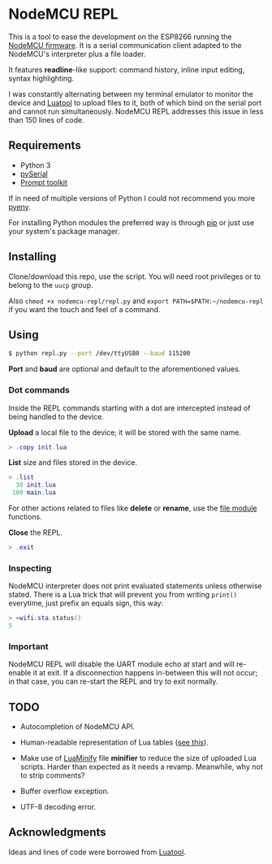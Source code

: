 # NodeMCU REPL

This is a tool to ease the development on the ESP8266 running the
[NodeMCU firmware](https://github.com/nodemcu/nodemcu-firmware).
It is a serial communication client adapted to the NodeMCU's
interpreter plus a file loader.

It features **readline**-like support: command history, inline input editing,
syntax highlighting.

I was constantly alternating between my terminal emulator to monitor the
device and [Luatool](https://github.com/4refr0nt/luatool) to upload files
to it, both of which bind on the serial port and cannot run simultaneously.
NodeMCU REPL addresses this issue in less than 150 lines of code.

## Requirements

* Python 3
* [pySerial](https://github.com/pyserial/pyserial)
* [Prompt toolkit](https://github.com/jonathanslenders/python-prompt-toolkit)

If in need of multiple versions of Python I could not recommend
you more [pyenv](https://github.com/pyenv/pyenv).

For installing Python modules the preferred way is through
[pip](https://pip.pypa.io/en/stable) or just use your system's
package manager.

## Installing

Clone/download this repo, use the script. You will need root
privileges or to belong to the `uucp` group.

Also `chmod +x nodemcu-repl/repl.py` and
`export PATH=$PATH:~/nodemcu-repl` if you want the
touch and feel of a command.

## Using

```sh
$ python repl.py --port /dev/ttyUSB0 --baud 115200
```

**Port** and **baud** are optional and default to the aforementioned values.

### Dot commands

Inside the REPL commands starting with a dot are intercepted
instead of being handled to the device.

**Upload** a local file to the device; it will be stored with the same name.

```lua
> .copy init.lua
```

**List** size and files stored in the device.

```Lua
> .list
  30 init.lua
 100 main.lua
```

For other actions related to files like **delete** or **rename**, use the
[file module](http://nodemcu.readthedocs.io/en/master/en/modules/file)
functions.

**Close** the REPL.

```lua
> .exit
```

### Inspecting

NodeMCU interpreter does not print evaluated statements unless otherwise
stated. There is a Lua trick that will prevent you from writing `print()`
everytime, just prefix an equals sign, this way:

```lua
> =wifi.sta.status()
5
```

### Important

NodeMCU REPL will disable the UART module echo at start and will re-enable
it at exit. If a disconnection happens in-between this will not occur;
in that case, you can re-start the REPL and try to exit normally.

## TODO

* Autocompletion of NodeMCU API.
* Human-readable representation of Lua tables
([see this](http://lua-users.org/wiki/TableSerialization)).
* Make use of [LuaMinify](https://github.com/stravant/LuaMinify)
file **minifier** to reduce the size of uploaded Lua scripts.
Harder than expected as it needs a revamp. Meanwhile, why not to strip
comments?

* Buffer overflow exception.
* UTF-8 decoding error.

## Acknowledgments

Ideas and lines of code were borrowed from
[Luatool](https://github.com/4refr0nt/luatool).
